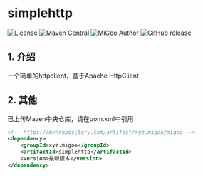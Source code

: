 # simplehttp

[![License](http://img.shields.io/badge/license-MIT-blue.svg)](https://github.com/XiaoMiSum/simplehttp/blob/master/LICENSE)
[![Maven Central](https://maven-badges.herokuapp.com/maven-central/xyz.migoo/migoo/badge.svg)](https://maven-badges.herokuapp.com/maven-central/xyz.migoo/simplehttp)
[![MiGoo Author](https://img.shields.io/badge/Author-xiaomi-yellow.svg)](https://maven-badges.herokuapp.com/maven-central/xyz.migoo/migoo)
[![GitHub release](https://img.shields.io/github/release/XiaoMiSum/migoo.svg)](https://github.com/XiaoMiSum/simplehttp/releases)
## 1. 介绍

一个简单的httpclient，基于Apache HttpClient
    
 
## 2. 其他

已上传Maven中央仓库，请在pom.xml中引用

``` xml
<!-- https://mvnrepository.com/artifact/xyz.migoo/migoo -->
<dependency>
    <groupId>xyz.migoo</groupId>
    <artifactId>simplehttp</artifactId>
    <version>最新版本</version>
</dependency>
```

